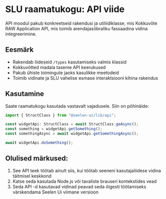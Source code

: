 # **SLU raamatukogu: API viide**

API moodul pakub konkreetseid rakendusi ja utiliidiklasse, mis Kokkuvõte RAW
Application API, mis toimib arendajasõbraliku fassaadina vidina integreerimine.

## **Eesmärk**

- Rakendab liideseid `/types` kasutamiseks valmis klassid
- Kokkuvõtted madala taseme API keerukused
- Pakub ühiste toimingute jaoks kasulikke meetodeid
- Toimib vidinate ja SLU vahelise esmase interaktsiooni kihina rakendus

## **Kasutamine**

Saate raamatukogu kasutada vastavalt vajadusele. Siin on põhinäide:

```ts
import { StructClass } from "@seelen-ui/lib/api";

const widgetApi: StructClass = await StructClass.geAsync();
const something = widgetApi.getSomething();
const somethingAsync = await widgetApi.getSomethingAsync();

await widgetApi.doSomething();
```

## **Olulised märkused:**

1. See API teek töötab ainult siis, kui töötab seeneni kasutajaliidese vidina
   täitmisel keskkond
2. Katse seda kasutada Node.js või tavaliste brauseri kontekstides vead
3. Seda API -d kasutavad vidinad peavad seda õigesti töötamiseks värskendama
   Seelen Ui viimane versioon
